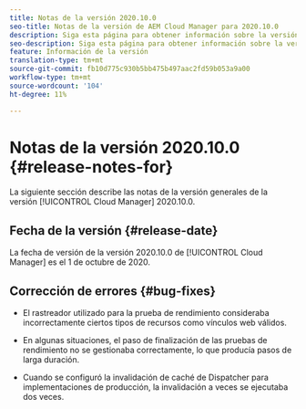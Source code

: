 ```yaml
---
title: Notas de la versión 2020.10.0
seo-title: Notas de la versión de AEM Cloud Manager para 2020.10.0
description: Siga esta página para obtener información sobre la versión 2020.10.0 de Cloud Manager
seo-description: Siga esta página para obtener información sobre la versión 2020.10.0 de AEM Cloud Manager
feature: Información de la versión
translation-type: tm+mt
source-git-commit: fb10d775c930b5bb475b497aac2fd59b053a9a00
workflow-type: tm+mt
source-wordcount: '104'
ht-degree: 11%

---
```


# Notas de la versión 2020.10.0 {#release-notes-for}

La siguiente sección describe las notas de la versión generales de la versión [!UICONTROL Cloud Manager] 2020.10.0.

## Fecha de la versión {#release-date}

La fecha de versión de la versión 2020.10.0 de [!UICONTROL Cloud Manager] es el 1 de octubre de 2020.

## Corrección de errores {#bug-fixes}

* El rastreador utilizado para la prueba de rendimiento consideraba incorrectamente ciertos tipos de recursos como vínculos web válidos.

* En algunas situaciones, el paso de finalización de las pruebas de rendimiento no se gestionaba correctamente, lo que producía pasos de larga duración.

* Cuando se configuró la invalidación de caché de Dispatcher para implementaciones de producción, la invalidación a veces se ejecutaba dos veces.